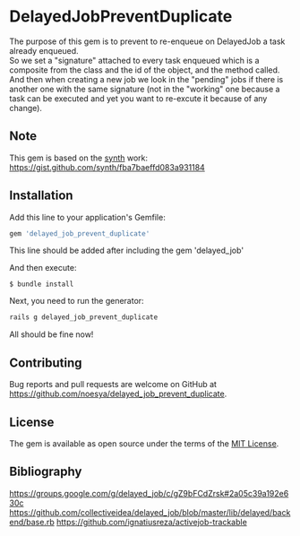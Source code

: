 # DelayedJobPreventDuplicate

The purpose of this gem is to prevent to re-enqueue on DelayedJob a task already enqueued.  
So we set a "signature" attached to every task enqueued which is a composite from the class and the id of the object, and the method called.  
And then when creating a new job we look in the "pending" jobs if there is another one with the same signature (not in the "working" one because a task can be executed and yet you want to re-excute it because of any change). 

## Note

This gem is based on the [synth](https://github.com/synth) work: https://gist.github.com/synth/fba7baeffd083a931184

## Installation

Add this line to your application's Gemfile:

```ruby
gem 'delayed_job_prevent_duplicate'
```

This line should be added after including the gem 'delayed_job'

And then execute:

    $ bundle install

Next, you need to run the generator: 

```ruby
rails g delayed_job_prevent_duplicate
```
  
All should be fine now!  


## Contributing

Bug reports and pull requests are welcome on GitHub at https://github.com/noesya/delayed_job_prevent_duplicate.

## License

The gem is available as open source under the terms of the [MIT License](https://opensource.org/licenses/MIT).

## Bibliography

https://groups.google.com/g/delayed_job/c/gZ9bFCdZrsk#2a05c39a192e630c
https://github.com/collectiveidea/delayed_job/blob/master/lib/delayed/backend/base.rb
https://github.com/ignatiusreza/activejob-trackable
